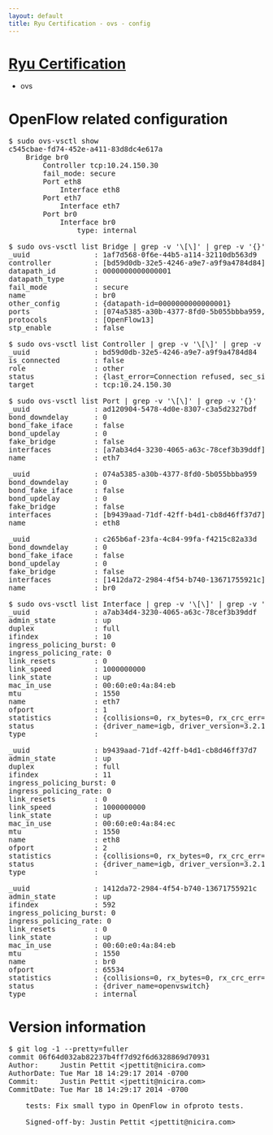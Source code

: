 ```yaml
---
layout: default
title: Ryu Certification - ovs - config
---
```

# [Ryu Certification](http://osrg.github.io/ryu/certification.html)
* ovs 

# OpenFlow related configuration
<pre>
$ sudo ovs-vsctl show
c545cbae-fd74-452e-a411-83d8dc4e617a
    Bridge br0
        Controller tcp:10.24.150.30
        fail_mode: secure
        Port eth8
            Interface eth8
        Port eth7
            Interface eth7
        Port br0
            Interface br0
                type: internal

$ sudo ovs-vsctl list Bridge | grep -v '\[\]' | grep -v '{}'
_uuid               : 1af7d568-0f6e-44b5-a114-32110db563d9
controller          : [bd59d0db-32e5-4246-a9e7-a9f9a4784d84]
datapath_id         : 0000000000000001
datapath_type       : 
fail_mode           : secure
name                : br0
other_config        : {datapath-id=0000000000000001}
ports               : [074a5385-a30b-4377-8fd0-5b055bbba959, ad120904-5478-4d0e-8307-c3a5d2327bdf, c265b6af-23fa-4c84-99fa-f4215c82a33d]
protocols           : [OpenFlow13]
stp_enable          : false

$ sudo ovs-vsctl list Controller | grep -v '\[\]' | grep -v '{}'
_uuid               : bd59d0db-32e5-4246-a9e7-a9f9a4784d84
is_connected        : false
role                : other
status              : {last_error=Connection refused, sec_since_disconnect=2, state=BACKOFF}
target              : tcp:10.24.150.30

$ sudo ovs-vsctl list Port | grep -v '\[\]' | grep -v '{}'
_uuid               : ad120904-5478-4d0e-8307-c3a5d2327bdf
bond_downdelay      : 0
bond_fake_iface     : false
bond_updelay        : 0
fake_bridge         : false
interfaces          : [a7ab34d4-3230-4065-a63c-78cef3b39ddf]
name                : eth7

_uuid               : 074a5385-a30b-4377-8fd0-5b055bbba959
bond_downdelay      : 0
bond_fake_iface     : false
bond_updelay        : 0
fake_bridge         : false
interfaces          : [b9439aad-71df-42ff-b4d1-cb8d46ff37d7]
name                : eth8

_uuid               : c265b6af-23fa-4c84-99fa-f4215c82a33d
bond_downdelay      : 0
bond_fake_iface     : false
bond_updelay        : 0
fake_bridge         : false
interfaces          : [1412da72-2984-4f54-b740-13671755921c]
name                : br0

$ sudo ovs-vsctl list Interface | grep -v '\[\]' | grep -v '{}'
_uuid               : a7ab34d4-3230-4065-a63c-78cef3b39ddf
admin_state         : up
duplex              : full
ifindex             : 10
ingress_policing_burst: 0
ingress_policing_rate: 0
link_resets         : 0
link_speed          : 1000000000
link_state          : up
mac_in_use          : 00:60:e0:4a:84:eb
mtu                 : 1550
name                : eth7
ofport              : 1
statistics          : {collisions=0, rx_bytes=0, rx_crc_err=0, rx_dropped=0, rx_errors=0, rx_frame_err=0, rx_over_err=0, rx_packets=0, tx_bytes=0, tx_dropped=0, tx_errors=0, tx_packets=0}
status              : {driver_name=igb, driver_version=3.2.10-k, firmware_version=3.10-0}
type                : 

_uuid               : b9439aad-71df-42ff-b4d1-cb8d46ff37d7
admin_state         : up
duplex              : full
ifindex             : 11
ingress_policing_burst: 0
ingress_policing_rate: 0
link_resets         : 0
link_speed          : 1000000000
link_state          : up
mac_in_use          : 00:60:e0:4a:84:ec
mtu                 : 1550
name                : eth8
ofport              : 2
statistics          : {collisions=0, rx_bytes=0, rx_crc_err=0, rx_dropped=0, rx_errors=0, rx_frame_err=0, rx_over_err=0, rx_packets=0, tx_bytes=0, tx_dropped=0, tx_errors=0, tx_packets=0}
status              : {driver_name=igb, driver_version=3.2.10-k, firmware_version=3.10-0}
type                : 

_uuid               : 1412da72-2984-4f54-b740-13671755921c
admin_state         : up
ifindex             : 592
ingress_policing_burst: 0
ingress_policing_rate: 0
link_resets         : 0
link_state          : up
mac_in_use          : 00:60:e0:4a:84:eb
mtu                 : 1550
name                : br0
ofport              : 65534
statistics          : {collisions=0, rx_bytes=0, rx_crc_err=0, rx_dropped=0, rx_errors=0, rx_frame_err=0, rx_over_err=0, rx_packets=0, tx_bytes=0, tx_dropped=0, tx_errors=0, tx_packets=0}
status              : {driver_name=openvswitch}
type                : internal
</pre>

# Version information
<pre>
$ git log -1 --pretty=fuller
commit 06f64d032ab82237b4ff7d92f6d6328869d70931
Author:     Justin Pettit &lt;jpettit@nicira.com&gt;
AuthorDate: Tue Mar 18 14:29:17 2014 -0700
Commit:     Justin Pettit &lt;jpettit@nicira.com&gt;
CommitDate: Tue Mar 18 14:29:17 2014 -0700

    tests: Fix small typo in OpenFlow in ofproto tests.
    
    Signed-off-by: Justin Pettit &lt;jpettit@nicira.com&gt;
</pre>
